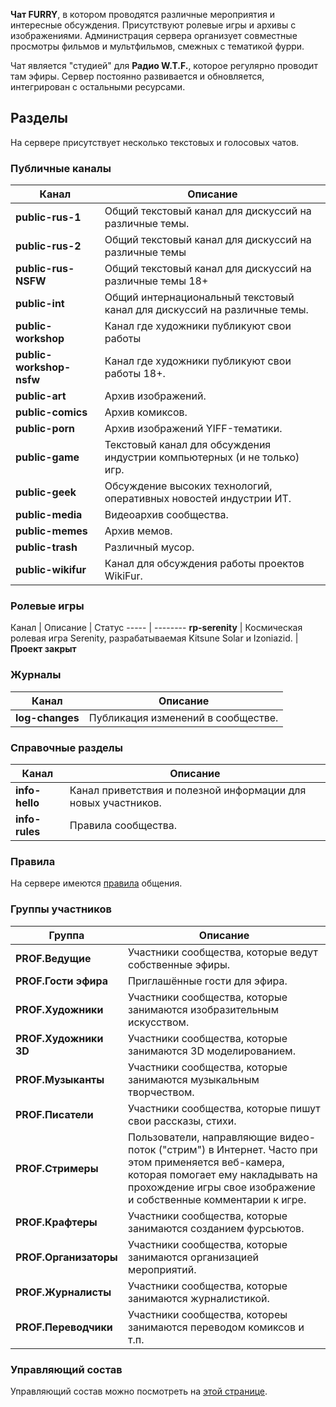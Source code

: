 **Чат FURRY**, в котором проводятся различные мероприятия и интересные обсуждения. Присутствуют ролевые игры и архивы с изображениями. Администрация сервера организует совместные просмотры фильмов и мультфильмов, смежных с тематикой фурри.

Чат является "студией" для **Радио W.T.F.**, которое регулярно проводит там эфиры. Сервер постоянно развивается и обновляется, интегрирован с остальными ресурсами.

## Разделы
На сервере присутствует несколько текстовых и голосовых чатов.

### Публичные каналы

Канал | Описание
----- | --------
**public-rus-1**          | Общий текстовый канал для дискуссий на различные темы.
**public-rus-2**          | Общий текстовый канал для дискуссий на различные темы
**public-rus-NSFW**       | Общий текстовый канал для дискуссий на различные темы 18+
**public-int**            | Общий интернациональный текстовый канал для дискуссий на различные темы.
**public-workshop**       | Канал где художники публикуют свои работы
**public-workshop-nsfw**  | Канал где художники публикуют свои работы 18+.
**public-art**            | Архив изображений.
**public-comics**         | Архив комиксов.
**public-porn**           | Архив изображений YIFF-тематики.
**public-game**           | Текстовый канал для обсуждения индустрии компьютерных (и не только) игр.
**public-geek**           | Обсуждение высоких технологий, оперативных новостей индустрии ИТ.
**public-media**          | Видеоархив сообщества.
**public-memes**          | Архив мемов.
**public-trash**          | Различный мусор.
**public-wikifur**        | Канал для обсуждения работы проектов WikiFur.

### Ролевые игры

Канал | Описание | Статус
----- | --------
**rp-serenity** | Космическая ролевая игра Serenity, разрабатываемая Kitsune Solar и Izoniazid. | **Проект закрыт**

### Журналы

Канал | Описание
----- | --------
**log-changes** | Публикация изменений в сообществе.

### Справочные разделы

Канал | Описание
----- | --------
**info-hello** | Канал приветствия и полезной информации для новых участников.
**info-rules** | Правила сообщества.

### Правила

На сервере имеются [правила](/rules) общения.

### Группы участников

Группа | Описание
------ | --------
**PROF.Ведущие**        | Участники сообщества, которые ведут собственные эфиры.
**PROF.Гости эфира**    | Приглашённые гости для эфира.
**PROF.Художники**      | Участники сообщества, которые занимаются изобразительным искусством.
**PROF.Художники 3D**   | Участники сообщества, которые занимаются 3D моделированием.
**PROF.Музыканты**      | Участники сообщества, которые занимаются музыкальным творчеством.
**PROF.Писатели**       | Участники сообщества, которые пишут свои рассказы, стихи.
**PROF.Стримеры**       | Пользователи, направляющие видео-поток ("стрим") в Интернет. Часто при этом применяется веб-камера, которая помогает ему накладывать на прохождение игры свое изображение и собственные комментарии к игре.
**PROF.Крафтеры**       | Участники сообщества, которые занимаются созданием фурсьютов.
**PROF.Организаторы**   | Участники сообщества, которые занимаются организацией мероприятий.
**PROF.Журналисты**     | Участники сообщества, которые занимаются журналистикой.
**PROF.Переводчики**    | Участники сообщества, котореы занимаются переводом комиксов и т.п. 


### Управляющий состав

Управляющий состав можно посмотреть на [этой странице](/team).
